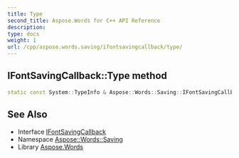 ```yaml
---
title: Type
second_title: Aspose.Words for C++ API Reference
description: 
type: docs
weight: 1
url: /cpp/aspose.words.saving/ifontsavingcallback/type/
---
```

## IFontSavingCallback::Type method




```cpp
static const System::TypeInfo & Aspose::Words::Saving::IFontSavingCallback::Type()
```

## See Also

* Interface [IFontSavingCallback](../)
* Namespace [Aspose::Words::Saving](../../)
* Library [Aspose.Words](../../../)
